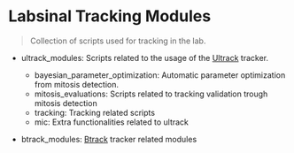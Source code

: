 # Labsinal Tracking Modules

> Collection of scripts used for tracking in the lab.

- ultrack_modules: Scripts related to the usage of the [Ultrack](https://github.com/royerlab/ultrack) tracker.

  - bayesian_parameter_optimization: Automatic parameter optimization from mitosis detection.
  - mitosis_evaluations: Scripts related to tracking validation trough mitosis detection
  - tracking: Tracking related scripts
  - mic: Extra functionalities related to ultrack

- btrack_modules: [Btrack](https://github.com/quantumjot/btrack) tracker related modules
